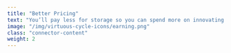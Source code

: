 ```yaml
---
title: "Better Pricing"
text: "You’ll pay less for storage so you can spend more on innovating your project."
image: "/img/virtuous-cycle-icons/earning.png"
class: "connector-content"
weight: 2
---
```

